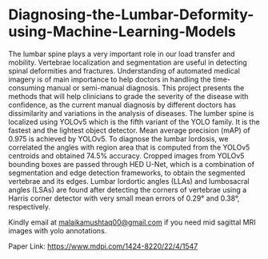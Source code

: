 # Diagnosing-the-Lumbar-Deformity-using-Machine-Learning-Models

The lumbar spine plays a very important role in our load transfer and mobility. Vertebrae
localization and segmentation are useful in detecting spinal deformities and fractures. Understanding
of automated medical imagery is of main importance to help doctors in handling the time-consuming
manual or semi-manual diagnosis. This project presents the methods that will help clinicians to grade
the severity of the disease with confidence, as the current manual diagnosis by different doctors has
dissimilarity and variations in the analysis of diseases. The lumber
spine is localized using YOLOv5 which is the fifth variant of the YOLO family. It is the fastest and the
lightest object detector. Mean average precision (mAP) of 0.975 is achieved by YOLOv5. To diagnose
the lumbar lordosis, we correlated the angles with region area that is computed from the YOLOv5
centroids and obtained 74.5% accuracy. Cropped images from YOLOv5 bounding boxes are passed
through HED U-Net, which is a combination of segmentation and edge detection frameworks, to
obtain the segmented vertebrae and its edges. Lumbar lordortic angles (LLAs) and lumbosacral
angles (LSAs) are found after detecting the corners of vertebrae using a Harris corner detector with
very small mean errors of 0.29° and 0.38°, respectively.


Kindly email at malaikamushtaq00@gmail.com if you need mid sagittal MRI images with yolo annotations.

Paper Link: https://www.mdpi.com/1424-8220/22/4/1547
